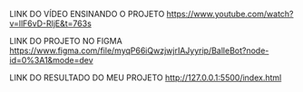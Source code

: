 

LINK DO VÍDEO ENSINANDO O PROJETO
https://www.youtube.com/watch?v=llF6vD-RljE&t=763s


LINK DO PROJETO NO FIGMA
https://www.figma.com/file/myqP66iQwzjwjrIAJyyrip/BalleBot?node-id=0%3A1&mode=dev


LINK DO RESULTADO DO MEU PROJETO
http://127.0.0.1:5500/index.html



